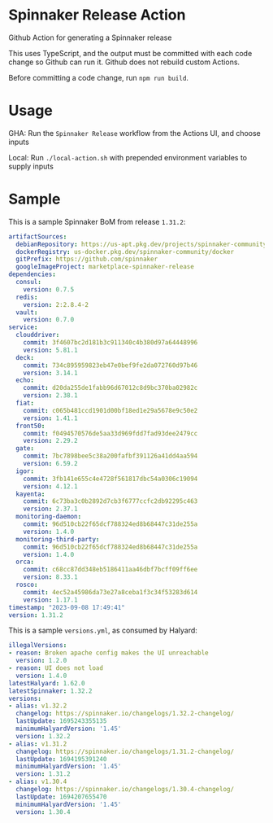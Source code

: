# Spinnaker Release Action

Github Action for generating a Spinnaker release

This uses TypeScript, and the output must be committed with each code change so Github can run it.  Github does not rebuild custom Actions.

Before committing a code change, run `npm run build`.

# Usage

GHA: Run the `Spinnaker Release` workflow from the Actions UI, and choose inputs

Local: Run `./local-action.sh` with prepended environment variables to supply inputs

# Sample

This is a sample Spinnaker BoM from release `1.31.2`:

```yaml
artifactSources:
  debianRepository: https://us-apt.pkg.dev/projects/spinnaker-community
  dockerRegistry: us-docker.pkg.dev/spinnaker-community/docker
  gitPrefix: https://github.com/spinnaker
  googleImageProject: marketplace-spinnaker-release
dependencies:
  consul:
    version: 0.7.5
  redis:
    version: 2:2.8.4-2
  vault:
    version: 0.7.0
service:
  clouddriver:
    commit: 3f4607bc2d181b3c911340c4b380d97a64448996
    version: 5.81.1
  deck:
    commit: 734c895959823eb47e0bef9fe2da072760d97b46
    version: 3.14.1
  echo:
    commit: d20da255de1fabb96d67012c8d9bc370ba02982c
    version: 2.38.1
  fiat:
    commit: c065b481ccd1901d00bf18ed1e29a5678e9c50e2
    version: 1.41.1
  front50:
    commit: f0494570576de5aa33d969fdd7fad93dee2479cc
    version: 2.29.2
  gate:
    commit: 7bc7898bee5c38a200fafbf391126a41dd4aa594
    version: 6.59.2
  igor:
    commit: 3fb141e655c4e4728f561817dbc54a0306c19094
    version: 4.12.1
  kayenta:
    commit: 6c73ba3c0b2892d7cb3f6777ccfc2db92295c463
    version: 2.37.1
  monitoring-daemon:
    commit: 96d510cb22f65dcf788324ed8b68447c31de255a
    version: 1.4.0
  monitoring-third-party:
    commit: 96d510cb22f65dcf788324ed8b68447c31de255a
    version: 1.4.0
  orca:
    commit: c68cc87dd348eb5186411aa46dbf7bcff09ff6ee
    version: 8.33.1
  rosco:
    commit: 4ec52a45986da73e27a8ceba1f3c34f53283d614
    version: 1.17.1
timestamp: "2023-09-08 17:49:41"
version: 1.31.2
```

This is a sample `versions.yml`, as consumed by Halyard:

```yaml
illegalVersions:
- reason: Broken apache config makes the UI unreachable
  version: 1.2.0
- reason: UI does not load
  version: 1.4.0
latestHalyard: 1.62.0
latestSpinnaker: 1.32.2
versions:
- alias: v1.32.2
  changelog: https://spinnaker.io/changelogs/1.32.2-changelog/
  lastUpdate: 1695243355135
  minimumHalyardVersion: '1.45'
  version: 1.32.2
- alias: v1.31.2
  changelog: https://spinnaker.io/changelogs/1.31.2-changelog/
  lastUpdate: 1694195391240
  minimumHalyardVersion: '1.45'
  version: 1.31.2
- alias: v1.30.4
  changelog: https://spinnaker.io/changelogs/1.30.4-changelog/
  lastUpdate: 1694207655470
  minimumHalyardVersion: '1.45'
  version: 1.30.4

```
